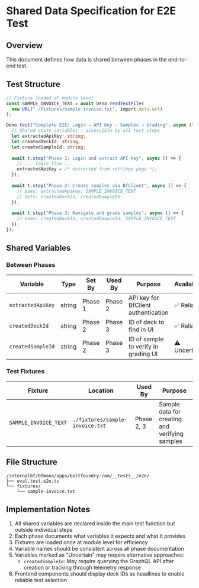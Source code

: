 # Shared Data Specification for E2E Test

## Overview

This document defines how data is shared between phases in the end-to-end test.

## Test Structure

```typescript
// Fixture loaded at module level
const SAMPLE_INVOICE_TEXT = await Deno.readTextFile(
  new URL("./fixtures/sample-invoice.txt", import.meta.url)
);

Deno.test("Complete E2E: Login → API Key → Samples → Grading", async (t) => {
  // Shared state variables - accessible by all test steps
  let extractedApiKey: string;
  let createdDeckId: string;
  let createdSampleId: string;
  
  await t.step("Phase 1: Login and extract API key", async () => {
    // ... login flow ...
    extractedApiKey = /* extracted from settings page */;
  });
  
  await t.step("Phase 2: Create samples via BfClient", async () => {
    // Uses: extractedApiKey, SAMPLE_INVOICE_TEXT
    // Sets: createdDeckId, createdSampleId
  });
  
  await t.step("Phase 3: Navigate and grade samples", async () => {
    // Uses: createdDeckId, createdSampleId, SAMPLE_INVOICE_TEXT
  });
});
```

## Shared Variables

### Between Phases

| Variable          | Type   | Set By  | Used By | Purpose                              | Availability |
| ----------------- | ------ | ------- | ------- | ------------------------------------ | ------------ |
| `extractedApiKey` | string | Phase 1 | Phase 2 | API key for BfClient authentication  | ✅ Reliable  |
| `createdDeckId`   | string | Phase 2 | Phase 3 | ID of deck to find in UI             | ✅ Reliable  |
| `createdSampleId` | string | Phase 2 | Phase 3 | ID of sample to verify in grading UI | ⚠️ Uncertain |

### Test Fixtures

| Fixture               | Location                        | Used By    | Purpose                                        |
| --------------------- | ------------------------------- | ---------- | ---------------------------------------------- |
| `SAMPLE_INVOICE_TEXT` | `./fixtures/sample-invoice.txt` | Phase 2, 3 | Sample data for creating and verifying samples |

## File Structure

```
/internalbf/bfmono/apps/boltfoundry-com/__tests__/e2e/
├── eval.test.e2e.ts
└── fixtures/
    └── sample-invoice.txt
```

## Implementation Notes

1. All shared variables are declared inside the main test function but outside
   individual steps
2. Each phase documents what variables it expects and what it provides
3. Fixtures are loaded once at module level for efficiency
4. Variable names should be consistent across all phase documentation
5. Variables marked as "Uncertain" may require alternative approaches:
   - `createdSampleId`: May require querying the GraphQL API after creation or
     tracking through telemetry response
6. Frontend components should display deck IDs as headlines to enable reliable
   test selection
